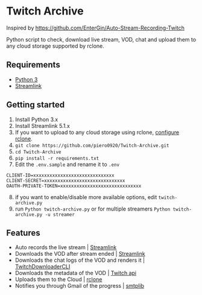 # Twitch Archive
Inspired by https://github.com/EnterGin/Auto-Stream-Recording-Twitch

Python script to check, download live stream, VOD, chat and upload them to any cloud storage supported by rclone.
## Requirements
- [Python 3](https://www.python.org/downloads/)
- [Streamlink](https://github.com/streamlink/streamlink)
## Getting started
1. Install Python 3.x
2. Install Streamlink 5.1.x
3. If you want to upload to any cloud storage using rclone, [configure rclone](https://rclone.org/docs/#configure).
4. `git clone https://github.com/piero0920/Twitch-Archive.git`
5. `cd Twitch-Archive`
6. `pip install -r requirements.txt`
7. Edit the `.env.sample` and rename it to `.env`
```.env
CLIENT-ID=xxxxxxxxxxxxxxxxxxxxxxxxxxxxxx
CLIENT-SECRET=xxxxxxxxxxxxxxxxxxxxxxxxxxxxxx
OAUTH-PRIVATE-TOKEN=xxxxxxxxxxxxxxxxxxxxxxxxxxxxxx
```
8. if you want to enable/disable more available options, edit `twitch-archive.py`
9. run `Python twitch-archive.py` or for multiple streamers `Python twitch-archive.py -u streamer` 
## Features 
- Auto records the live stream                         | [Streamlink](https://streamlink.github.io/)
- Downloads the VOD after stream ended                 | [Streamlink](https://streamlink.github.io/)
- Downloads the chat logs of the VOD and renders it    | [TwitchDownloaderCLI](https://github.com/lay295/TwitchDownloader)
- Downloads the metadata of the VOD                    | [Twitch api](https://dev.twitch.tv/docs/api/reference#get-videos)
- Uploads them to the Cloud                            | [rclone](https://rclone.org/)
- Notifies you through Gmail of the progress           | [smtplib](https://docs.python.org/3/library/smtplib.html)
